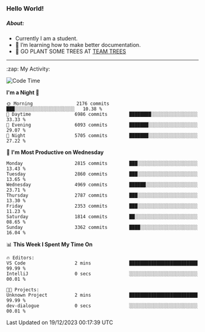 ### Hello World!

##### About:
- Currently I am a student.
- 🌱 I’m learning how to make better documentation.
- 🌱 GO PLANT SOME TREES AT [TEAM TREES](https://teamtrees.org/)

---
  <summary>:zap: My Activity:</summary>
  
<!--START_SECTION:waka-->
![Code Time](http://img.shields.io/badge/Code%20Time-1%2C267%20hrs%2050%20mins-blue)

**I'm a Night 🦉** 

```text
🌞 Morning                2176 commits        ███░░░░░░░░░░░░░░░░░░░░░░   10.38 % 
🌆 Daytime                6986 commits        ████████░░░░░░░░░░░░░░░░░   33.33 % 
🌃 Evening                6093 commits        ███████░░░░░░░░░░░░░░░░░░   29.07 % 
🌙 Night                  5705 commits        ███████░░░░░░░░░░░░░░░░░░   27.22 % 
```
📅 **I'm Most Productive on Wednesday** 

```text
Monday                   2815 commits        ███░░░░░░░░░░░░░░░░░░░░░░   13.43 % 
Tuesday                  2860 commits        ███░░░░░░░░░░░░░░░░░░░░░░   13.65 % 
Wednesday                4969 commits        ██████░░░░░░░░░░░░░░░░░░░   23.71 % 
Thursday                 2787 commits        ███░░░░░░░░░░░░░░░░░░░░░░   13.30 % 
Friday                   2353 commits        ███░░░░░░░░░░░░░░░░░░░░░░   11.23 % 
Saturday                 1814 commits        ██░░░░░░░░░░░░░░░░░░░░░░░   08.65 % 
Sunday                   3362 commits        ████░░░░░░░░░░░░░░░░░░░░░   16.04 % 
```


📊 **This Week I Spent My Time On** 

```text
🔥 Editors: 
VS Code                  2 mins              █████████████████████████   99.99 % 
IntelliJ                 0 secs              ░░░░░░░░░░░░░░░░░░░░░░░░░   00.01 % 

🐱‍💻 Projects: 
Unknown Project          2 mins              █████████████████████████   99.99 % 
dev-dialogue             0 secs              ░░░░░░░░░░░░░░░░░░░░░░░░░   00.01 % 
```


 Last Updated on 19/12/2023 00:17:39 UTC
<!--END_SECTION:waka-->
